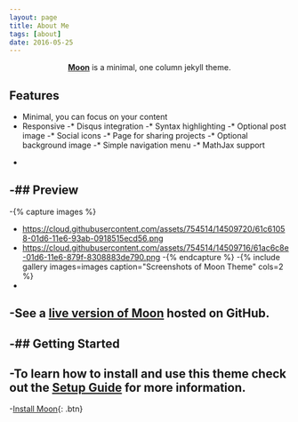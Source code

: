 ```yaml
---
layout: page
title: About Me
tags: [about]
date: 2016-05-25
---
```

<center><a href="http://taylantatli.github.io/Moon"><b>Moon</b></a> is a minimal, one column jekyll theme.</center>

## Features
* Minimal, you can focus on your content
* Responsive
-* Disqus integration
-* Syntax highlighting
-* Optional post image
-* Social icons
-* Page for sharing projects
-* Optional background image
-* Simple navigation menu
-* MathJax support
-
-## Preview
-
-{% capture images %}
-    https://cloud.githubusercontent.com/assets/754514/14509720/61c61058-01d6-11e6-93ab-0918515ecd56.png
-    https://cloud.githubusercontent.com/assets/754514/14509716/61ac6c8e-01d6-11e6-879f-8308883de790.png
-{% endcapture %}
-{% include gallery images=images caption="Screenshots of Moon Theme" cols=2 %}
-
-See a [live version of Moon](http://taylantatli.github.io/Moon) hosted on GitHub.
-
-## Getting Started
-
-To learn how to install and use this theme check out the [Setup Guide](http://taylantatli.me/Moon/moon-theme/) for more information.
-      
-[Install Moon](https://github.com/TaylanTatli/Moon){: .btn}
